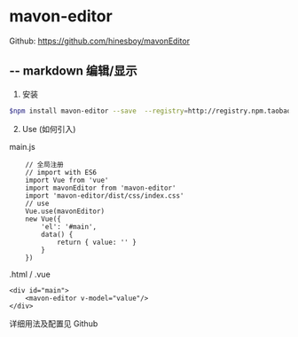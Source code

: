 # mavon-editor

Github:   https://github.com/hinesboy/mavonEditor 



## -- markdown 编辑/显示

1. 安装

```bash
$npm install mavon-editor --save  --registry=http://registry.npm.taobao.org
```

2. Use (如何引入)

main.js

```
    // 全局注册
    // import with ES6
    import Vue from 'vue'
    import mavonEditor from 'mavon-editor'
    import 'mavon-editor/dist/css/index.css'
    // use
    Vue.use(mavonEditor)
    new Vue({
        'el': '#main',
        data() {
            return { value: '' }
        }
    })
```

.html / .vue

```
<div id="main">
    <mavon-editor v-model="value"/>
</div>
```





详细用法及配置见 Github

<div id="main">
    <mavon-editor v-model="value"/>
</div>